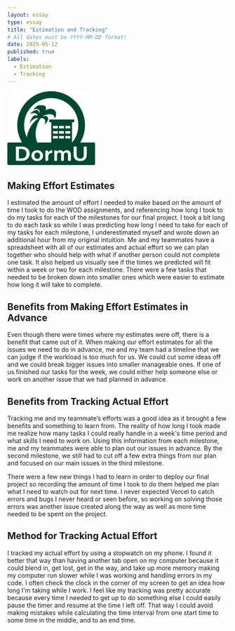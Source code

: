 ```yaml
---
layout: essay
type: essay
title: "Estimation and Tracking"
# All dates must be YYYY-MM-DD format!
date: 2025-05-12
published: true
labels:
  - Estimation
  - Tracking
---
```


<img width="200px" src="../img/dormu-logo.png">

## Making Effort Estimates
I estimated the amount of effort I needed to make based on the amount of time I took to do the WOD assignments, and referencing how long I took to do my tasks for each of the milestones for our final project. I took a bit long to do each task so while I was predicting how long I need to take for each of my tasks for each milestone, I underestimated myself and wrote down an additional hour from my original intuition. Me and my teammates have a spreadsheet with all of our estimates and actual effort so we can plan together who should help with what if another person could not complete one task. It also helped us visually see if the times we predicted will fit within a week or two for each milestone. There were a few tasks that needed to be broken down into smaller ones which were easier to estimate how long it will take to complete.

## Benefits from Making Effort Estimates in Advance
Even though there were times where my estimates were off, there is a benefit that came out of it. When making our effort estimates for all the issues we need to do in advance, me and my team had a timeline that we can judge if the workload is too much for us. We could cut some ideas off and we could break bigger issues into smaller manageable ones. If one of us finished our tasks for the week, we could either help someone else or work on another issue that we had planned in advance.

## Benefits from Tracking Actual Effort
Tracking me and my teammate’s efforts was a good idea as it brought a few benefits and something to learn from. The reality of how long I took made me realize how many tasks I could really handle in a week's time period and what skills I need to work on. Using this information from each milestone, me and my teammates were able to plan out our issues in advance. By the second milestone, we still had to cut off a few extra things from our plan and focused on our main issues in the third milestone.

There were a few new things I had to learn in order to deploy our final project so recording the amount of time I took to do them helped me plan what I need to watch out for next time. I never expected Vercel to catch errors and bugs I never heard or seen before, so working on solving those errors was another issue created along the way as well as more time needed to be spent on the project.

## Method for Tracking Actual Effort
I tracked my actual effort by using a stopwatch on my phone. I found it better that way than having another tab open on my computer because it could blend in, get lost, get in the way, and take up more memory making my computer run slower while I was working and handling errors in my code. I often check the clock in the corner of my screen to get an idea how long I'm taking while I work. I feel like my tracking was pretty accurate because every time I needed to get up to do something else I could easily pause the timer and resume at the time I left off. That way I could avoid making mistakes while calculating the time interval from one start time to some time in the middle, and to an end time.

